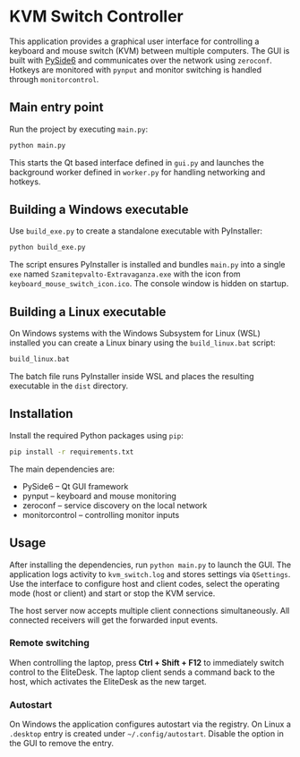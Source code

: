 # KVM Switch Controller

This application provides a graphical user interface for controlling a keyboard
and mouse switch (KVM) between multiple computers. The GUI is built with
[PySide6](https://pyside.org/) and communicates over the network using
`zeroconf`. Hotkeys are monitored with `pynput` and monitor switching is handled
through `monitorcontrol`.

## Main entry point

Run the project by executing `main.py`:

```bash
python main.py
```

This starts the Qt based interface defined in `gui.py` and launches the
background worker defined in `worker.py` for handling networking and hotkeys.

## Building a Windows executable

Use `build_exe.py` to create a standalone executable with PyInstaller:

```bash
python build_exe.py
```

The script ensures PyInstaller is installed and bundles `main.py` into a single
`exe` named `Szamitepvalto-Extravaganza.exe` with the icon from
`keyboard_mouse_switch_icon.ico`. The console window is hidden on startup.

## Building a Linux executable

On Windows systems with the Windows Subsystem for Linux (WSL) installed you can
create a Linux binary using the `build_linux.bat` script:

```cmd
build_linux.bat
```

The batch file runs PyInstaller inside WSL and places the resulting executable
in the `dist` directory.

## Installation

Install the required Python packages using `pip`:

```bash
pip install -r requirements.txt
```

The main dependencies are:

- PySide6 – Qt GUI framework
- pynput – keyboard and mouse monitoring
- zeroconf – service discovery on the local network
- monitorcontrol – controlling monitor inputs

## Usage

After installing the dependencies, run `python main.py` to launch the GUI. The
application logs activity to `kvm_switch.log` and stores settings via
`QSettings`. Use the interface to configure host and client codes, select the
operating mode (host or client) and start or stop the KVM service.

The host server now accepts multiple client connections simultaneously. All
connected receivers will get the forwarded input events.

### Remote switching

When controlling the laptop, press **Ctrl + Shift + F12** to immediately switch
control to the EliteDesk. The laptop client sends a command back to the host,
which activates the EliteDesk as the new target.

### Autostart

On Windows the application configures autostart via the registry. On Linux a
``.desktop`` entry is created under ``~/.config/autostart``. Disable the option
in the GUI to remove the entry.

